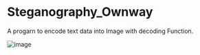 # Steganography_Ownway
A progarn to encode text data into Image  with decoding Function.

![image](https://user-images.githubusercontent.com/67000746/206674897-f9def5df-c526-4a70-b454-83f6c141b2ef.png)

